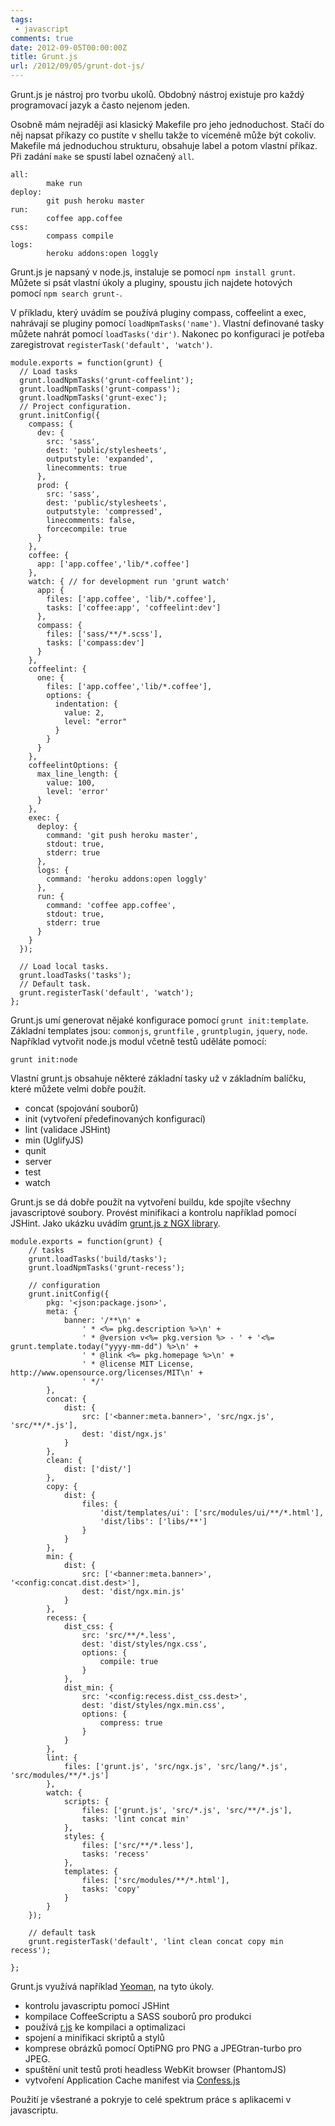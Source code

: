```yaml
---
tags: 
 - javascript
comments: true
date: 2012-09-05T00:00:00Z
title: Grunt.js
url: /2012/09/05/grunt-dot-js/
---
```


Grunt.js je nástroj pro tvorbu ukolů. Obdobný nástroj existuje pro každý programovací jazyk a často nejenom jeden.

<!--more-->

Osobně mám nejraději asi klasický Makefile pro jeho jednoduchost. Stačí do něj napsat příkazy co pustíte v shellu takže to víceméně může být cokoliv. Makefile má jednoduchou strukturu, obsahuje label a potom vlastní příkaz. Při zadání `make` se spustí label označený `all`.

    all:
            make run
    deploy:
            git push heroku master
    run:
            coffee app.coffee
    css:
            compass compile
    logs:
            heroku addons:open loggly

Grunt.js je napsaný v node.js, instaluje se pomocí `npm install grunt`. Můžete si psát vlastní úkoly a pluginy, spoustu jich najdete hotových pomocí `npm search grunt-`.

V příkladu, který uvádím se používá pluginy compass, coffeelint a exec, nahrávají se pluginy pomocí `loadNpmTasks('name')`. Vlastní definované tasky můžete nahrát pomocí `loadTasks('dir')`. Nakonec po konfiguraci je potřeba zaregistrovat `registerTask('default', 'watch')`.

    module.exports = function(grunt) {
      // Load tasks
      grunt.loadNpmTasks('grunt-coffeelint');
      grunt.loadNpmTasks('grunt-compass');
      grunt.loadNpmTasks('grunt-exec');
      // Project configuration.
      grunt.initConfig({
        compass: {
          dev: {
            src: 'sass',
            dest: 'public/stylesheets',
            outputstyle: 'expanded',
            linecomments: true
          },
          prod: {
            src: 'sass',
            dest: 'public/stylesheets',
            outputstyle: 'compressed',
            linecomments: false,
            forcecompile: true
          }
        },
        coffee: {
          app: ['app.coffee','lib/*.coffee']
        },
        watch: { // for development run 'grunt watch'
          app: {
            files: ['app.coffee', 'lib/*.coffee'],
            tasks: ['coffee:app', 'coffeelint:dev']
          },
          compass: {
            files: ['sass/**/*.scss'],
            tasks: ['compass:dev']
          }
        },
        coffeelint: {
          one: {
            files: ['app.coffee','lib/*.coffee'],
            options: {
              indentation: {
                value: 2,
                level: "error"
              }
            }
          }
        },
        coffeelintOptions: {
          max_line_length: {
            value: 100,
            level: 'error'
          }
        },
        exec: {
          deploy: {
            command: 'git push heroku master',
            stdout: true,
            stderr: true
          },
          logs: {
            command: 'heroku addons:open loggly'
          },
          run: {
            command: 'coffee app.coffee',
            stdout: true,
            stderr: true
          }
        }
      });

      // Load local tasks.
      grunt.loadTasks('tasks');
      // Default task.
      grunt.registerTask('default', 'watch');
    };

Grunt.js umí generovat nějaké konfigurace pomocí `grunt init:template`. Základní templates jsou: `commonjs`, `gruntfile` , `gruntplugin`, `jquery`, `node`. Například vytvořit node.js modul včetně testů uděláte pomocí:

    grunt init:node

Vlastní grunt.js obsahuje některé základní tasky už v základním balíčku, které můžete velmi dobře použít.

- concat (spojování souborů)
- init (vytvoření předefinovaných konfigurací)
- lint (validace JSHint)
- min (UglifyJS)
- qunit
- server
- test
- watch

Grunt.js se dá dobře použít na vytvoření buildu, kde spojíte všechny javascriptové soubory. Provést minifikaci a kontrolu například pomocí JSHint. Jako ukázku uvádím [grunt.js z NGX library](https://github.com/lmc-eu/ngx-library).

    module.exports = function(grunt) {
        // tasks
        grunt.loadTasks('build/tasks');
        grunt.loadNpmTasks('grunt-recess');

        // configuration
        grunt.initConfig({
            pkg: '<json:package.json>',
            meta: {
                banner: '/**\n' +
                    ' * <%= pkg.description %>\n' +
                    ' * @version v<%= pkg.version %> - ' + '<%= grunt.template.today("yyyy-mm-dd") %>\n' +
                    ' * @link <%= pkg.homepage %>\n' +
                    ' * @license MIT License, http://www.opensource.org/licenses/MIT\n' +
                    ' */'
            },
            concat: {
                dist: {
                    src: ['<banner:meta.banner>', 'src/ngx.js', 'src/**/*.js'],
                    dest: 'dist/ngx.js'
                }
            },
            clean: {
                dist: ['dist/']
            },
            copy: {
                dist: {
                    files: {
                        'dist/templates/ui': ['src/modules/ui/**/*.html'],
                        'dist/libs': ['libs/**']
                    }
                }
            },
            min: {
                dist: {
                    src: ['<banner:meta.banner>', '<config:concat.dist.dest>'],
                    dest: 'dist/ngx.min.js'
                }
            },
            recess: {
                dist_css: {
                    src: 'src/**/*.less',
                    dest: 'dist/styles/ngx.css',
                    options: {
                        compile: true
                    }
                },
                dist_min: {
                    src: '<config:recess.dist_css.dest>',
                    dest: 'dist/styles/ngx.min.css',
                    options: {
                        compress: true
                    }
                }
            },
            lint: {
                files: ['grunt.js', 'src/ngx.js', 'src/lang/*.js', 'src/modules/**/*.js']
            },
            watch: {
                scripts: {
                    files: ['grunt.js', 'src/*.js', 'src/**/*.js'],
                    tasks: 'lint concat min'
                },
                styles: {
                    files: ['src/**/*.less'],
                    tasks: 'recess'
                },
                templates: {
                    files: ['src/modules/**/*.html'],
                    tasks: 'copy'
                }
            }
        });

        // default task
        grunt.registerTask('default', 'lint clean concat copy min recess');

    };

Grunt.js využívá například [Yeoman](http://yeoman.io), na tyto úkoly.
- kontrolu javascriptu pomocí JSHint
- kompilace CoffeeScriptu a SASS souborů pro produkci
- používá [r.js](https://github.com/jrburke/r.js/) ke kompilaci a optimalizaci
- spojení a minifikaci skriptů a stylů
- komprese obrázků pomocí OptiPNG pro PNG a JPEGtran-turbo pro JPEG.
- spuštění unit testů proti headless WebKit browser (PhantomJS)
- vytvoření Application Cache manifest via [Confess.js](https://github.com/jamesgpearce/confess)

Použití je všestrané a pokryje to celé spektrum práce s aplikacemi v javascriptu.


